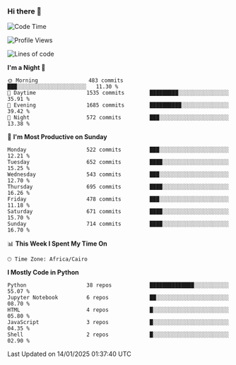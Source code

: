 ### Hi there 👋

<!--
**AMR-KELEG/AMR-KELEG** is a ✨ _special_ ✨ repository because its `README.md` (this file) appears on your GitHub profile.

Here are some ideas to get you started:

- 🔭 I’m currently working on ...
- 🌱 I’m currently learning ...
- 👯 I’m looking to collaborate on ...
- 🤔 I’m looking for help with ...
- 💬 Ask me about ...
- 📫 How to reach me: ...
- 😄 Pronouns: ...
- ⚡ Fun fact: ...
-->

<!--START_SECTION:waka-->
![Code Time](http://img.shields.io/badge/Code%20Time-0%20secs-blue)

![Profile Views](http://img.shields.io/badge/Profile%20Views-0-blue)

![Lines of code](https://img.shields.io/badge/From%20Hello%20World%20I%27ve%20Written-25.7%20million%20lines%20of%20code-blue)

**I'm a Night 🦉** 

```text
🌞 Morning                483 commits         ███░░░░░░░░░░░░░░░░░░░░░░   11.30 % 
🌆 Daytime                1535 commits        █████████░░░░░░░░░░░░░░░░   35.91 % 
🌃 Evening                1685 commits        ██████████░░░░░░░░░░░░░░░   39.42 % 
🌙 Night                  572 commits         ███░░░░░░░░░░░░░░░░░░░░░░   13.38 % 
```
📅 **I'm Most Productive on Sunday** 

```text
Monday                   522 commits         ███░░░░░░░░░░░░░░░░░░░░░░   12.21 % 
Tuesday                  652 commits         ████░░░░░░░░░░░░░░░░░░░░░   15.25 % 
Wednesday                543 commits         ███░░░░░░░░░░░░░░░░░░░░░░   12.70 % 
Thursday                 695 commits         ████░░░░░░░░░░░░░░░░░░░░░   16.26 % 
Friday                   478 commits         ███░░░░░░░░░░░░░░░░░░░░░░   11.18 % 
Saturday                 671 commits         ████░░░░░░░░░░░░░░░░░░░░░   15.70 % 
Sunday                   714 commits         ████░░░░░░░░░░░░░░░░░░░░░   16.70 % 
```


📊 **This Week I Spent My Time On** 

```text
🕑︎ Time Zone: Africa/Cairo
```

**I Mostly Code in Python** 

```text
Python                   38 repos            ██████████████░░░░░░░░░░░   55.07 % 
Jupyter Notebook         6 repos             ██░░░░░░░░░░░░░░░░░░░░░░░   08.70 % 
HTML                     4 repos             █░░░░░░░░░░░░░░░░░░░░░░░░   05.80 % 
JavaScript               3 repos             █░░░░░░░░░░░░░░░░░░░░░░░░   04.35 % 
Shell                    2 repos             █░░░░░░░░░░░░░░░░░░░░░░░░   02.90 % 
```




 Last Updated on 14/01/2025 01:37:40 UTC
<!--END_SECTION:waka-->
